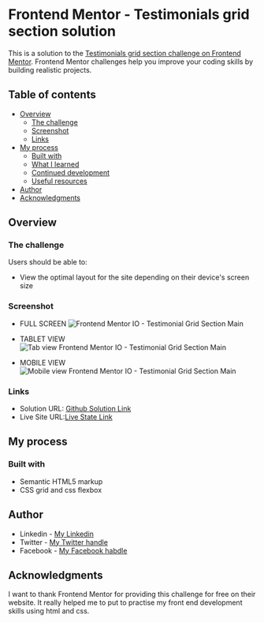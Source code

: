 # Frontend Mentor - Testimonials grid section solution

This is a solution to the [Testimonials grid section challenge on Frontend Mentor](https://www.frontendmentor.io/challenges/testimonials-grid-section-Nnw6J7Un7). Frontend Mentor challenges help you improve your coding skills by building realistic projects. 

## Table of contents

- [Overview](#overview)
  - [The challenge](#the-challenge)
  - [Screenshot](#screenshot)
  - [Links](#links)
- [My process](#my-process)
  - [Built with](#built-with)
  - [What I learned](#what-i-learned)
  - [Continued development](#continued-development)
  - [Useful resources](#useful-resources)
- [Author](#author)
- [Acknowledgments](#acknowledgments)

## Overview

### The challenge

Users should be able to:

- View the optimal layout for the site depending on their device's screen size

### Screenshot

- FULL SCREEN
![Frontend Mentor IO - Testimonial Grid Section Main](https://user-images.githubusercontent.com/28808054/152280496-c5931012-8d8f-4472-8fc8-dae65e9bd312.png)

- TABLET VIEW
![Tab view Frontend Mentor IO - Testimonial Grid Section Main](https://user-images.githubusercontent.com/28808054/152280898-201ae888-a2b0-4f08-8459-4ef246d13d91.png)

- MOBILE VIEW
![Mobile view Frontend Mentor IO - Testimonial Grid Section Main](https://user-images.githubusercontent.com/28808054/152280937-b198d86e-b72f-4a2d-99ef-e457a73c080c.png)

### Links

- Solution URL: [Github Solution Link](https://github.com/mastertbal/testimonial-grid-section/tree/master/testimonials)
- Live Site URL:[Live State Link](https://mastertbal.github.io/testimonial-grid-section/testimonials/index.html)

## My process

### Built with

- Semantic HTML5 markup
- CSS grid and css flexbox

## Author
- Linkedin -  [My Linkedin](tps://www.linkedin.com/in/oluwatobi-balogun-536044160)
- Twitter - [My Twitter handle](https://www.twitter.com/mastertbal)
- Facebook - [My Facebook habdle](https://www.facebook.com/oluwatobi.balogun.984349)

## Acknowledgments

I want to thank Frontend Mentor for providing this challenge for free on their website. It really helped me to put to practise my front end development skills using 
html and css. 


